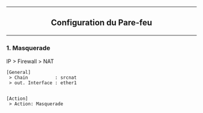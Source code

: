 --------------------------------------------------------------------------------------------------------------------------------------------------------------------------------------------------
## <p align='center'> Configuration du Pare-feu </p>

--------------------------------------------------------------------------------------------------------------------------------------------------------------------------------------------------
### 1. Masquerade
IP > Firewall > NAT

```
[General]
 > Chain          : srcnat
 > out. Interface : ether1


[Action]
 > Action: Masquerade
```
